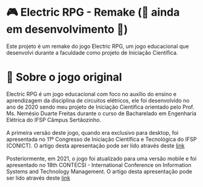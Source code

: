 # 🎮 Electric RPG - Remake (🚧 ainda em desenvolvimento 🚧)
Este projeto é um remake do jogo Electric RPG, um jogo educacional que desenvolvi durante a faculdade como projeto de Iniciação Científica.

# 🎲 Sobre o jogo original
Electric RPG é um jogo educacional com foco no auxílio do ensino e aprendizagem da disciplina de circuitos elétricos, ele foi desenvolvido no ano de 2020 sendo meu projeto 
de Iniciação Cientifica orientado pelo Prof. Ms. Nemésio Duarte Freitas durante o curso de Bacharelado em Engenharia Elétrica do IFSP Câmpus Sertãozinho.<br><br>
A primeira versão deste jogo, quando era exclusivo para desktop, foi apresentada no 11º Congresso de Iniciação Científica e Tecnológica do IFSP (CONICT). O artigo desta
apresentação pode ser lido através deste <a href="https://ocs.ifsp.edu.br/conict/xiconict/paper/view/7002">link</a><br><br>
Posteriormente, em 2021, o jogo foi atualizado para uma versão mobile e foi apresentado no 18th CONTECSI - International Conference on Information Systems and Technology 
Management. O artigo desta apresentação pode ser lido através deste <a href="https://www.tecsi.org/contecsi/index.php/contecsi/18CONTECSI/paper/view/6842">link</a>
